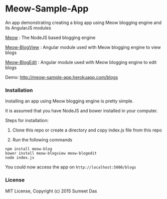 # Meow-Sample-App
An app demonstrating creating a blog app using Meow blogging engine and its AngularJS modules

[Meow](https://github.com/sumeetdas/Meow) : The NodeJS based blogging engine

[Meow-BlogView](https://github.com/sumeetdas/Meow-BlogView) : Angular module used with Meow blogging engine to view blogs

[Meow-BlogEdit](https://github.com/sumeetdas/Meow-BlogEdit) : Angular module used with Meow blogging engine to edit blogs

Demo: http://meow-sample-app.herokuapp.com/blogs

### Installation

Installing an app using Meow blogging engine is pretty simple. 

It is assumed that you have NodeJS and bower installed in your computer.

Steps for installation:

1. Clone this repo or create a directory and copy index.js file from this repo

2. Run the following commands
  ```
  npm install meow-blog
  bower install meow-blogview meow-blogedit
  node index.js
  ```

You could now access the app on ```http://localhost:5000/blogs```

### License

MIT License, Copyright (c) 2015 Sumeet Das
